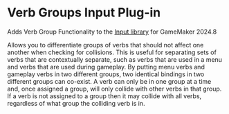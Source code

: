 <h1>Verb Groups Input Plug-in</h1>

Adds Verb Group Functionality to the [Input library](https://github.com/offalynne/Input) for GameMaker 2024.8

Allows you to differentiate groups of verbs that should not affect one another when checking for collisions. This is useful for separating sets of verbs that are contextually separate, such as verbs that are used in a menu and verbs that are used during gameplay. By putting menu verbs and gameplay verbs in two different groups, two identical bindings in two different groups can co-exist. A verb can only be in one group at a time and, once assigned a group, will only collide with other verbs in that group. If a verb is not assigned to a group then it may collide with all verbs, regardless of what group the colliding verb is in.
